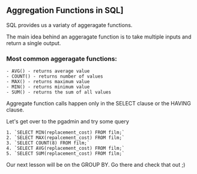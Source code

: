 ## Aggregation Functions in SQL]


SQL provides us a variaty of aggeragate functions.

The main idea behind an aggeragate function is to take multiple inputs and return a single output.


### Most common aggeragate functions:
    - AVG() - returns average value
    - COUNT() - returns number of values
    - MAX() - returns maximum value
    - MIN() - returns minimum value
    - SUM() - returns the sum of all values


Aggregate function calls happen only in the SELECT clause or the HAVING clause.


Let's get over to the pgadmin and try some query

    1. `SELECT MIN(replacement_cost) FROM film;`
    2. `SELECT MAX(repalcement_cost) FROM film;`
    3. `SELECT COUNT(8) FROM film;`
    4. `SELECT AVG(replacement_cost) FROM film;`
    5. `SELECT SUM(replacement_cost) FROM film;`



Our next lesson will be on the GROUP BY. Go there and check that out ;)